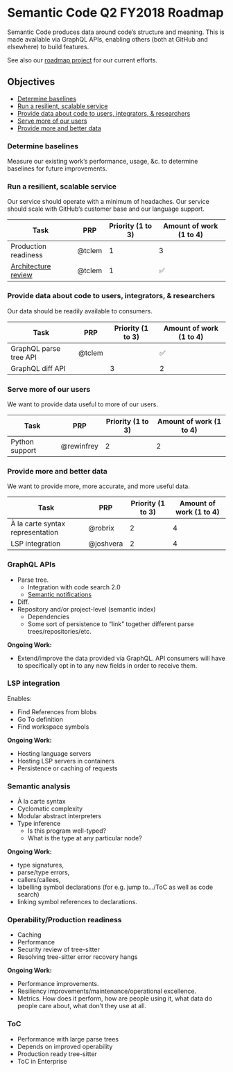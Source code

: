 # Semantic Code Q2 FY2018 Roadmap

Semantic Code produces data around code’s structure and meaning. This is made available via GraphQL APIs, enabling others (both at GitHub and elsewhere) to build features.

See also our [roadmap project][] for our current efforts.


## Objectives

- [Determine baselines](#determine-baselines)
- [Run a resilient, scalable service](#run-a-resilient-scalable-service)
- [Provide data about code to users, integrators, & researchers](#provide-data-about-code-to-users-integrators--researchers)
- [Serve more of our users](#serve-more-of-our-users)
- [Provide more and better data](#provide-more-and-better-data)

### Determine baselines

Measure our existing work’s performance, usage, &c. to determine baselines for future improvements.

### Run a resilient, scalable service

Our service should operate with a minimum of headaches. Our service should scale with GitHub’s customer base and our language support.

Task                    | PRP    | Priority (1 to 3) | Amount of work (1 to 4)
----                    | ---    | ----------------- | -----------------------
Production readiness    | @tclem | 1                 | 3
[Architecture review][] | @tclem | 1                 | ✅

[Architecture review]: https://github.com/github/architecture/issues/12


### Provide data about code to users, integrators, & researchers

Our data should be readily available to consumers.

Task                   | PRP    | Priority (1 to 3) | Amount of work (1 to 4)
----                   | ---    | ----------------- | -----------------------
GraphQL parse tree API | @tclem |                   | ✅
GraphQL diff API       |        | 3                 | 2


### Serve more of our users

We want to provide data useful to more of our users.

Task           | PRP        | Priority (1 to 3) | Amount of work (1 to 4)
----           | ---        | ----------------- | -----------------------
Python support | @rewinfrey | 2                 | 2


### Provide more and better data

We want to provide more, more accurate, and more useful data.

Task                             | PRP       | Priority (1 to 3) | Amount of work (1 to 4)
----                             | ---       | ----------------- | -----------------------
À la carte syntax representation | @robrix   | 2                 | 4
LSP integration                  | @joshvera | 2                 | 4


### GraphQL APIs

- Parse tree.
  - Integration with code search 2.0
  - [Semantic notifications](https://github.com/github/semantic-diff/issues/744)
- Diff.
- Repository and/or project-level (semantic index)
  - Dependencies
  - Some sort of persistence to “link” together different parse trees/repositories/etc.

**Ongoing Work:**

- Extend/improve the data provided via GraphQL. API consumers will have to specifically opt in to any new fields in order to receive them.


### LSP integration

Enables:

- Find References from blobs
- Go To definition
- Find workspace symbols

**Ongoing Work:**

- Hosting language servers
- Hosting LSP servers in containers
- Persistence or caching of requests


### Semantic analysis

- À la carte syntax
- Cyclomatic complexity
- Modular abstract interpreters
- Type inference
  - Is this program well-typed?
  - What is the type at any particular node?

**Ongoing Work:**

- type signatures,
- parse/type errors,
- callers/callees,
- labelling symbol declarations (for e.g. jump to…/ToC as well as code search)
- linking symbol references to declarations.


### Operability/Production readiness

- Caching
- Performance
- Security review of tree-sitter
- Resolving tree-sitter error recovery hangs

**Ongoing Work:**
- Performance improvements.
- Resiliency improvements/maintenance/operational excellence.
- Metrics. How does it perform, how are people using it, what data do people care about, what don’t they use at all.


### ToC

- Performance with large parse trees
- Depends on improved operability
- Production ready tree-sitter
- ToC in Enterprise


[roadmap project]: https://github.com/github/semantic-diff/projects/5
